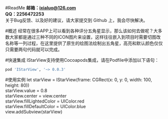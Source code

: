 #ReadMe
**邮箱：ixialuo@126.com**<br>
**QQ：2256472253**<br>
关于Bug反馈、以及好的建议，请大家提交到 Github 上，我会尽快解决。


#概述
经常在很多APP上可以看到各种评分五角星显示，那么该如何去做呢？大多数大家都是通过三种不同的ICON图片来设置，这样往往嵌入到项目时需要切图改名称等一列过程，在这里提供了原生的绘图法绘制出五角星，高亮和默认颜色仅仅只需要两句代码就可以完成。

#快速集成
IStarView支持使用Cocoapods集成，请在Podfile中添加以下语句：
```ruby
pod 'IStarView', '~> 0.0.3'
```
#使用实例
let starView = IStarView(frame: CGRect(x: 0, y: 0, width: 100, height: 80))<br>
starView.value = 0.8<br>
starView.center = view.center<br>
starView.fillLightedColor = UIColor.red<br>
starView.fillDefaultColor = UIColor.blue<br>
view.addSubview(starView)
